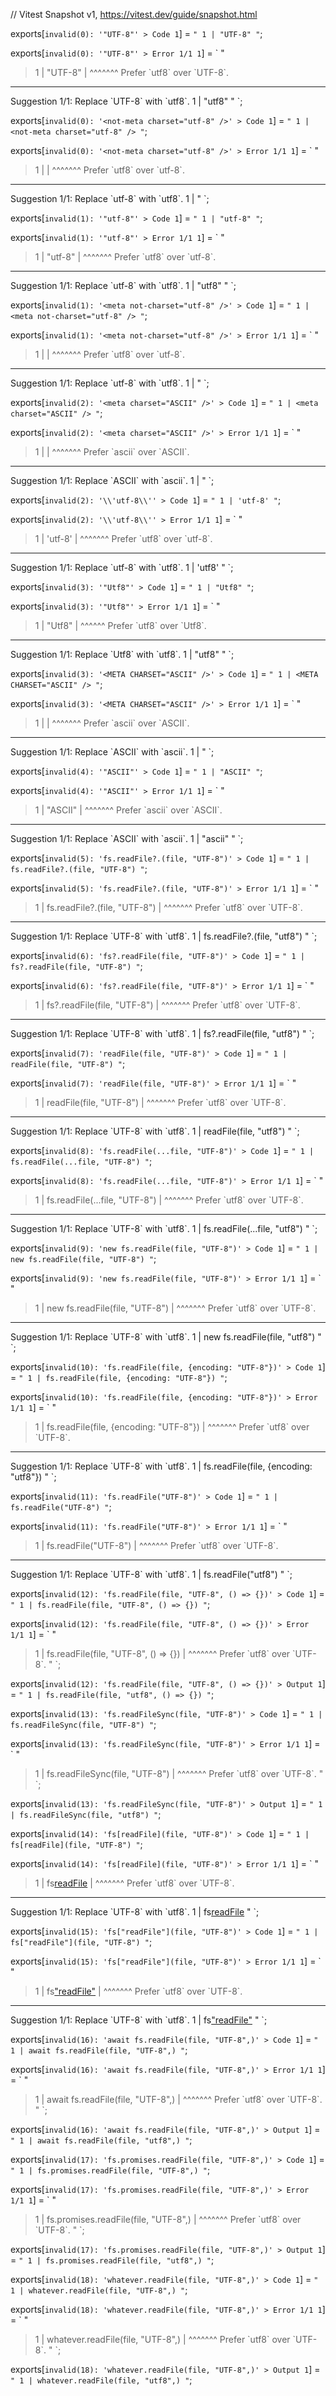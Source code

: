 // Vitest Snapshot v1, https://vitest.dev/guide/snapshot.html

exports[`invalid(0): '"UTF-8"' > Code 1`] = `
"
  1 | "UTF-8"
"
`;

exports[`invalid(0): '"UTF-8"' > Error 1/1 1`] = `
"
> 1 | "UTF-8"
    | ^^^^^^^ Prefer \`utf8\` over \`UTF-8\`.

--------------------------------------------------------------------------------
Suggestion 1/1: Replace \`UTF-8\` with \`utf8\`.
  1 | "utf8"
"
`;

exports[`invalid(0): '<not-meta charset="utf-8" />' > Code 1`] = `
"
  1 | <not-meta charset="utf-8" />
"
`;

exports[`invalid(0): '<not-meta charset="utf-8" />' > Error 1/1 1`] = `
"
> 1 | <not-meta charset="utf-8" />
    |                   ^^^^^^^ Prefer \`utf8\` over \`utf-8\`.

--------------------------------------------------------------------------------
Suggestion 1/1: Replace \`utf-8\` with \`utf8\`.
  1 | <not-meta charset="utf8" />
"
`;

exports[`invalid(1): '"utf-8"' > Code 1`] = `
"
  1 | "utf-8"
"
`;

exports[`invalid(1): '"utf-8"' > Error 1/1 1`] = `
"
> 1 | "utf-8"
    | ^^^^^^^ Prefer \`utf8\` over \`utf-8\`.

--------------------------------------------------------------------------------
Suggestion 1/1: Replace \`utf-8\` with \`utf8\`.
  1 | "utf8"
"
`;

exports[`invalid(1): '<meta not-charset="utf-8" />' > Code 1`] = `
"
  1 | <meta not-charset="utf-8" />
"
`;

exports[`invalid(1): '<meta not-charset="utf-8" />' > Error 1/1 1`] = `
"
> 1 | <meta not-charset="utf-8" />
    |                   ^^^^^^^ Prefer \`utf8\` over \`utf-8\`.

--------------------------------------------------------------------------------
Suggestion 1/1: Replace \`utf-8\` with \`utf8\`.
  1 | <meta not-charset="utf8" />
"
`;

exports[`invalid(2): '<meta charset="ASCII" />' > Code 1`] = `
"
  1 | <meta charset="ASCII" />
"
`;

exports[`invalid(2): '<meta charset="ASCII" />' > Error 1/1 1`] = `
"
> 1 | <meta charset="ASCII" />
    |               ^^^^^^^ Prefer \`ascii\` over \`ASCII\`.

--------------------------------------------------------------------------------
Suggestion 1/1: Replace \`ASCII\` with \`ascii\`.
  1 | <meta charset="ascii" />
"
`;

exports[`invalid(2): '\\'utf-8\\'' > Code 1`] = `
"
  1 | 'utf-8'
"
`;

exports[`invalid(2): '\\'utf-8\\'' > Error 1/1 1`] = `
"
> 1 | 'utf-8'
    | ^^^^^^^ Prefer \`utf8\` over \`utf-8\`.

--------------------------------------------------------------------------------
Suggestion 1/1: Replace \`utf-8\` with \`utf8\`.
  1 | 'utf8'
"
`;

exports[`invalid(3): '"Utf8"' > Code 1`] = `
"
  1 | "Utf8"
"
`;

exports[`invalid(3): '"Utf8"' > Error 1/1 1`] = `
"
> 1 | "Utf8"
    | ^^^^^^ Prefer \`utf8\` over \`Utf8\`.

--------------------------------------------------------------------------------
Suggestion 1/1: Replace \`Utf8\` with \`utf8\`.
  1 | "utf8"
"
`;

exports[`invalid(3): '<META CHARSET="ASCII" />' > Code 1`] = `
"
  1 | <META CHARSET="ASCII" />
"
`;

exports[`invalid(3): '<META CHARSET="ASCII" />' > Error 1/1 1`] = `
"
> 1 | <META CHARSET="ASCII" />
    |               ^^^^^^^ Prefer \`ascii\` over \`ASCII\`.

--------------------------------------------------------------------------------
Suggestion 1/1: Replace \`ASCII\` with \`ascii\`.
  1 | <META CHARSET="ascii" />
"
`;

exports[`invalid(4): '"ASCII"' > Code 1`] = `
"
  1 | "ASCII"
"
`;

exports[`invalid(4): '"ASCII"' > Error 1/1 1`] = `
"
> 1 | "ASCII"
    | ^^^^^^^ Prefer \`ascii\` over \`ASCII\`.

--------------------------------------------------------------------------------
Suggestion 1/1: Replace \`ASCII\` with \`ascii\`.
  1 | "ascii"
"
`;

exports[`invalid(5): 'fs.readFile?.(file, "UTF-8")' > Code 1`] = `
"
  1 | fs.readFile?.(file, "UTF-8")
"
`;

exports[`invalid(5): 'fs.readFile?.(file, "UTF-8")' > Error 1/1 1`] = `
"
> 1 | fs.readFile?.(file, "UTF-8")
    |                     ^^^^^^^ Prefer \`utf8\` over \`UTF-8\`.

--------------------------------------------------------------------------------
Suggestion 1/1: Replace \`UTF-8\` with \`utf8\`.
  1 | fs.readFile?.(file, "utf8")
"
`;

exports[`invalid(6): 'fs?.readFile(file, "UTF-8")' > Code 1`] = `
"
  1 | fs?.readFile(file, "UTF-8")
"
`;

exports[`invalid(6): 'fs?.readFile(file, "UTF-8")' > Error 1/1 1`] = `
"
> 1 | fs?.readFile(file, "UTF-8")
    |                    ^^^^^^^ Prefer \`utf8\` over \`UTF-8\`.

--------------------------------------------------------------------------------
Suggestion 1/1: Replace \`UTF-8\` with \`utf8\`.
  1 | fs?.readFile(file, "utf8")
"
`;

exports[`invalid(7): 'readFile(file, "UTF-8")' > Code 1`] = `
"
  1 | readFile(file, "UTF-8")
"
`;

exports[`invalid(7): 'readFile(file, "UTF-8")' > Error 1/1 1`] = `
"
> 1 | readFile(file, "UTF-8")
    |                ^^^^^^^ Prefer \`utf8\` over \`UTF-8\`.

--------------------------------------------------------------------------------
Suggestion 1/1: Replace \`UTF-8\` with \`utf8\`.
  1 | readFile(file, "utf8")
"
`;

exports[`invalid(8): 'fs.readFile(...file, "UTF-8")' > Code 1`] = `
"
  1 | fs.readFile(...file, "UTF-8")
"
`;

exports[`invalid(8): 'fs.readFile(...file, "UTF-8")' > Error 1/1 1`] = `
"
> 1 | fs.readFile(...file, "UTF-8")
    |                      ^^^^^^^ Prefer \`utf8\` over \`UTF-8\`.

--------------------------------------------------------------------------------
Suggestion 1/1: Replace \`UTF-8\` with \`utf8\`.
  1 | fs.readFile(...file, "utf8")
"
`;

exports[`invalid(9): 'new fs.readFile(file, "UTF-8")' > Code 1`] = `
"
  1 | new fs.readFile(file, "UTF-8")
"
`;

exports[`invalid(9): 'new fs.readFile(file, "UTF-8")' > Error 1/1 1`] = `
"
> 1 | new fs.readFile(file, "UTF-8")
    |                       ^^^^^^^ Prefer \`utf8\` over \`UTF-8\`.

--------------------------------------------------------------------------------
Suggestion 1/1: Replace \`UTF-8\` with \`utf8\`.
  1 | new fs.readFile(file, "utf8")
"
`;

exports[`invalid(10): 'fs.readFile(file, {encoding: "UTF-8"})' > Code 1`] = `
"
  1 | fs.readFile(file, {encoding: "UTF-8"})
"
`;

exports[`invalid(10): 'fs.readFile(file, {encoding: "UTF-8"})' > Error 1/1 1`] = `
"
> 1 | fs.readFile(file, {encoding: "UTF-8"})
    |                              ^^^^^^^ Prefer \`utf8\` over \`UTF-8\`.

--------------------------------------------------------------------------------
Suggestion 1/1: Replace \`UTF-8\` with \`utf8\`.
  1 | fs.readFile(file, {encoding: "utf8"})
"
`;

exports[`invalid(11): 'fs.readFile("UTF-8")' > Code 1`] = `
"
  1 | fs.readFile("UTF-8")
"
`;

exports[`invalid(11): 'fs.readFile("UTF-8")' > Error 1/1 1`] = `
"
> 1 | fs.readFile("UTF-8")
    |             ^^^^^^^ Prefer \`utf8\` over \`UTF-8\`.

--------------------------------------------------------------------------------
Suggestion 1/1: Replace \`UTF-8\` with \`utf8\`.
  1 | fs.readFile("utf8")
"
`;

exports[`invalid(12): 'fs.readFile(file, "UTF-8", () => {})' > Code 1`] = `
"
  1 | fs.readFile(file, "UTF-8", () => {})
"
`;

exports[`invalid(12): 'fs.readFile(file, "UTF-8", () => {})' > Error 1/1 1`] = `
"
> 1 | fs.readFile(file, "UTF-8", () => {})
    |                   ^^^^^^^ Prefer \`utf8\` over \`UTF-8\`.
"
`;

exports[`invalid(12): 'fs.readFile(file, "UTF-8", () => {})' > Output 1`] = `
"
  1 | fs.readFile(file, "utf8", () => {})
"
`;

exports[`invalid(13): 'fs.readFileSync(file, "UTF-8")' > Code 1`] = `
"
  1 | fs.readFileSync(file, "UTF-8")
"
`;

exports[`invalid(13): 'fs.readFileSync(file, "UTF-8")' > Error 1/1 1`] = `
"
> 1 | fs.readFileSync(file, "UTF-8")
    |                       ^^^^^^^ Prefer \`utf8\` over \`UTF-8\`.
"
`;

exports[`invalid(13): 'fs.readFileSync(file, "UTF-8")' > Output 1`] = `
"
  1 | fs.readFileSync(file, "utf8")
"
`;

exports[`invalid(14): 'fs[readFile](file, "UTF-8")' > Code 1`] = `
"
  1 | fs[readFile](file, "UTF-8")
"
`;

exports[`invalid(14): 'fs[readFile](file, "UTF-8")' > Error 1/1 1`] = `
"
> 1 | fs[readFile](file, "UTF-8")
    |                    ^^^^^^^ Prefer \`utf8\` over \`UTF-8\`.

--------------------------------------------------------------------------------
Suggestion 1/1: Replace \`UTF-8\` with \`utf8\`.
  1 | fs[readFile](file, "utf8")
"
`;

exports[`invalid(15): 'fs["readFile"](file, "UTF-8")' > Code 1`] = `
"
  1 | fs["readFile"](file, "UTF-8")
"
`;

exports[`invalid(15): 'fs["readFile"](file, "UTF-8")' > Error 1/1 1`] = `
"
> 1 | fs["readFile"](file, "UTF-8")
    |                      ^^^^^^^ Prefer \`utf8\` over \`UTF-8\`.

--------------------------------------------------------------------------------
Suggestion 1/1: Replace \`UTF-8\` with \`utf8\`.
  1 | fs["readFile"](file, "utf8")
"
`;

exports[`invalid(16): 'await fs.readFile(file, "UTF-8",)' > Code 1`] = `
"
  1 | await fs.readFile(file, "UTF-8",)
"
`;

exports[`invalid(16): 'await fs.readFile(file, "UTF-8",)' > Error 1/1 1`] = `
"
> 1 | await fs.readFile(file, "UTF-8",)
    |                         ^^^^^^^ Prefer \`utf8\` over \`UTF-8\`.
"
`;

exports[`invalid(16): 'await fs.readFile(file, "UTF-8",)' > Output 1`] = `
"
  1 | await fs.readFile(file, "utf8",)
"
`;

exports[`invalid(17): 'fs.promises.readFile(file, "UTF-8",)' > Code 1`] = `
"
  1 | fs.promises.readFile(file, "UTF-8",)
"
`;

exports[`invalid(17): 'fs.promises.readFile(file, "UTF-8",)' > Error 1/1 1`] = `
"
> 1 | fs.promises.readFile(file, "UTF-8",)
    |                            ^^^^^^^ Prefer \`utf8\` over \`UTF-8\`.
"
`;

exports[`invalid(17): 'fs.promises.readFile(file, "UTF-8",)' > Output 1`] = `
"
  1 | fs.promises.readFile(file, "utf8",)
"
`;

exports[`invalid(18): 'whatever.readFile(file, "UTF-8",)' > Code 1`] = `
"
  1 | whatever.readFile(file, "UTF-8",)
"
`;

exports[`invalid(18): 'whatever.readFile(file, "UTF-8",)' > Error 1/1 1`] = `
"
> 1 | whatever.readFile(file, "UTF-8",)
    |                         ^^^^^^^ Prefer \`utf8\` over \`UTF-8\`.
"
`;

exports[`invalid(18): 'whatever.readFile(file, "UTF-8",)' > Output 1`] = `
"
  1 | whatever.readFile(file, "utf8",)
"
`;
